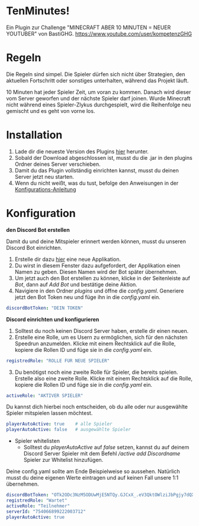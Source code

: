 # TenMinutes!
Ein Plugin zur Challenge "MINECRAFT ABER 10 MINUTEN = NEUER YOUTUBER" von BastiGHG.
https://www.youtube.com/user/kompetenzGHG

# Regeln
Die Regeln sind simpel. Die Spieler dürfen sich nicht über Strategien, den aktuellen Fortschritt oder sonstiges unterhalten, während das Projekt läuft.

10 Minuten hat jeder Spieler Zeit, um voran zu kommen. Danach wird dieser vom Server geworfen und der nächste Spieler darf joinen.
Wurde Minecraft nicht während eines Spieler-Zlykus durchgespielt, wird die Reihenfolge neu gemischt und es geht von vorne los.

# Installation
1. Lade dir die neueste Version des Plugins [hier](https://github.com/LittleKing205/TenMinutesPlugin/releases/latest) herunter.
2. Sobald der Download abgeschlossen ist, musst du die .jar in den plugins Ordner deines Server verschieben.
3. Damit du das Plugin vollständig einrichten kannst, musst du deinen Server jetzt neu starten.
4. Wenn du nicht weißt, was du tust, befolge den Anweisungen in der [Konfigurations-Anleitung](https://github.com/LittleKing205/TenMinutesPlugin/blob/master/README.md#konfiguration)

# Konfiguration
**den Discord Bot erstellen**

Damit du und deine Mitspieler erinnert werden können, musst du unseren Discord Bot einrichten.
1. Erstelle dir dazu [hier](https://discord.com/developers/applications) eine neue Applikation.
2. Du wirst in diesem Fenster dazu aufgefordert, der Applikation einen Namen zu geben. Diesen Namen wird der Bot später übernehmen.
3. Um jetzt auch den Bot erstellen zu können, klicke in der Seitenleiste auf *Bot*, dann auf *Add Bot* und bestätige deine Aktion.
4. Navigiere in den Ordner *plugins* und öffne die *config.yaml*. Generiere jetzt den Bot Token neu und füge ihn in die *config.yaml* ein.
```yaml
discordBotToken: "DEIN TOKEN"
```
**Discord einrichten und konfigurieren**

1. Solltest du noch keinen Discord Server haben, erstelle dir einen neuen.
2. Erstelle eine Rolle, um es Usern zu ermöglichen, sich für den nächsten Speedrun anzumelden. Klicke mit einem Rechtsklick auf die Rolle, kopiere die Rollen ID und füge sie in die *config.yaml* ein.
```yaml
registredRole: "ROLLE FÜR NEUE SPIELER"
```
3. Du benötigst noch eine zweite Rolle für Spieler, die bereits spielen. Erstelle also eine zweite Rolle. Klicke mit einem Rechtsklick auf die Rolle, kopiere die Rollen ID und füge sie in die *config.yaml* ein.
```yaml
activeRole: "AKTIVER SPIELER"
```
Du kannst dich hierbei noch entscheiden, ob du alle oder nur ausgewählte Spieler mitspielen lassen möchtest.
```yaml
playerAutoActive: true    # alle Spieler
playerAutoActive: false   # ausgewählte Spieler
```
- Spieler whitelisten
  - Solltest du *playerAutoActive* auf *false* setzen, kannst du auf deinem Discord Server Spieler mit dem Befehl */active add Discordname* Spieler zur Whitelist hinzufügen.


Deine config.yaml sollte am Ende Beispielweise so aussehen. Natürlich musst du deine eigenen Werte eintragen und auf keinen Fall unsere 1:1 übernehmen.
```yaml
discordBotToken: "OTk2ODc3NzM5ODUwMjE5NTQy.GJCxX_.eV3QktOWlziJbPgjy7dQX_9djWtOv6Wt2FgljE"
registredRole: "Wartet"
activeRole: "Teilnehmer"
serverId: "754066899222003712"
playerAutoActive: true
```
